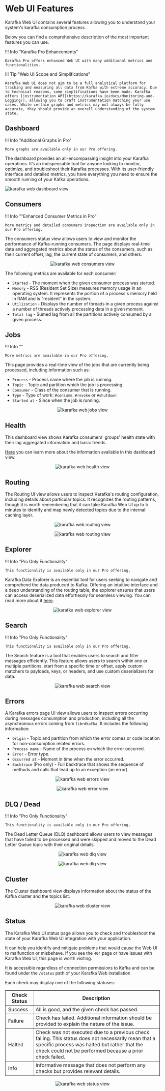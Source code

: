 # Web UI Features

Karafka Web UI contains several features allowing you to understand your system's karafka consumption process.

Below you can find a comprehensive description of the most important features you can use.

!!! Info "Karafka Pro Enhancements"

    Karafka Pro offers enhanced Web UI with many additional metrics and functionalities.

!!! Tip "Web UI Scope and Simplifications"

    Karafka Web UI does not aim to be a full analytical platform for tracking and measuring all data from Kafka with extreme accuracy. Due to technical reasons, some simplifications have been made. Karafka offers [instrumentation API](https://karafka.io/docs/Monitoring-and-Logging/), allowing you to craft instrumentation matching your use cases. While certain graphs and metrics may not always be fully accurate, they should provide an overall understanding of the system state.

## Dashboard

!!! Info "Additional Graphs in Pro"

    More graphs are available only in our Pro offering.

The dashboard provides an all-encompassing insight into your Karafka operations. It’s an indispensable tool for anyone looking to monitor, optimize, and troubleshoot their Karafka processes. With its user-friendly interface and detailed metrics, you have everything you need to ensure the smooth running of your Kafka operations.

<img src="https://raw.githubusercontent.com/karafka/misc/master/printscreens/web-ui/dashboard.png" alt="karafka web dashboard view" />

## Consumers

!!! Info ""Enhanced Consumer Metrics in Pro"

    More metrics and detailed consumers inspection are available only in our Pro offering.

The consumers status view allows users to view and monitor the performance of Kafka-running consumers. The page displays real-time data and aggregated metrics about the status of the consumers, such as their current offset, lag, the current state of consumers, and others.

<p align="center">
  <img src="https://raw.githubusercontent.com/karafka/misc/master/printscreens/web-ui/consumers.png" alt="karafka web consumers view" />
</p>

The following metrics are available for each consumer:

- `Started` - The moment when the given consumer process was started.
- `Memory` - RSS (Resident Set Size) measures memory usage in an operating system. It represents the portion of a process's memory held in RAM and is "resident" in the system.
- `Utilization` - Displays the number of threads in a given process against a number of threads actively processing data in a given moment.
- `Total lag` - Sumed lag from all the partitions actively consumed by a given process.

## Jobs

!!! Info ""

    More metrics are available in our Pro offering.

This page provides a real-time view of the jobs that are currently being processed, including information such as:

- `Process` - Process name where the job is running.
- `Topic` - Topic and partition which the job is processing.
- `Consumer` - Class of the consumer that is running.
- `Type` - Type of work: `#consume`, `#revoke` or `#shutdown`
- `Started at` - Since when the job is running.

<p align="center">
  <img src="https://raw.githubusercontent.com/karafka/misc/master/printscreens/web-ui/jobs.png" alt="karafka web jobs view" />
</p>

## Health

This dashboard view shows Karafka consumers' groups' health state with their lag aggregated information and basic trends.

[Here](https://karafka.io/docs/Pro-Web-UI-Health) you can learn more about the information available in this dashboard view.

<p align="center">
  <img src="https://raw.githubusercontent.com/karafka/misc/master/printscreens/web-ui/health.png" alt="karafka web health view" />
</p>

## Routing

The Routing UI view allows users to inspect Karafka's routing configuration, including details about particular topics. It recognizes the routing patterns, though it is worth remembering that it can take Karafka Web UI up to 5 minutes to identify and map newly detected topics due to the internal caching layer.

<p align="center">
  <img src="https://raw.githubusercontent.com/karafka/misc/master/printscreens/web-ui/routing1.png" alt="karafka web routing view" />
</p>

<p align="center">
  <img src="https://raw.githubusercontent.com/karafka/misc/master/printscreens/web-ui/routing2.png" alt="karafka web routing view" />
</p>

## Explorer

!!! Info "Pro Only Functionality"

    This functionality is available only in our Pro offering.

Karafka Data Explorer is an essential tool for users seeking to navigate and comprehend the data produced to Kafka. Offering an intuitive interface and a deep understanding of the routing table, the explorer ensures that users can access deserialized data effortlessly for seamless viewing. You can read more about it [here](https://karafka.io/docs/Pro-Web-UI/#explorer).

<p align="center">
  <img src="https://raw.githubusercontent.com/karafka/misc/master/printscreens/web-ui/explorer3.png" alt="karafka web explorer view" />
</p>

## Search

!!! Info "Pro Only Functionality"

    This functionality is available only in our Pro offering.

The Search feature is a tool that enables users to search and filter messages efficiently. This feature allows users to search within one or multiple partitions, start from a specific time or offset, apply custom matchers to payloads, keys, or headers, and use custom deserializers for data.

<p align="center">
  <img src="https://raw.githubusercontent.com/karafka/misc/master/printscreens/web-ui/pro-search1.png" alt="karafka web search view" />
</p>

## Errors

A Karafka errors page UI view allows users to inspect errors occurring during messages consumption and production, including all the asynchronous errors coming from `librdkafka`. It includes the following information:

- `Origin` - Topic and partition from which the error comes or code location for non-consumption related errors.
- `Process name` - Name of the process on which the error occurred.
- `Error` - Error type.
- `Occurred at` - Moment in time when the error occurred.
- `Backtrace` (Pro only) - Full backtrace that shows the sequence of methods and calls that lead up to an exception (an error).

<p align="center">
  <img src="https://raw.githubusercontent.com/karafka/misc/master/printscreens/web-ui/errors1.png" alt="karafka web errors view" />
</p>

<p align="center">
  <img src="https://raw.githubusercontent.com/karafka/misc/master/printscreens/web-ui/errors2.png" alt="karafka web error view" />
</p>

## DLQ / Dead

!!! Info "Pro Only Functionality"

    This functionality is available only in our Pro offering.

The Dead Letter Queue (DLQ) dashboard allows users to view messages that have failed to be processed and were skipped and moved to the Dead Letter Queue topic with their original details.

<p align="center">
  <img src="https://raw.githubusercontent.com/karafka/misc/master/printscreens/web-ui/dlq1.png" alt="karafka web dlq view" />
</p>

<p align="center">
  <img src="https://raw.githubusercontent.com/karafka/misc/master/printscreens/web-ui/dlq2.png" alt="karafka web dlq view" />
</p>

## Cluster

The Cluster dashboard view displays information about the status of the Kafka cluster and the topics list.

<p align="center">
  <img src="https://raw.githubusercontent.com/karafka/misc/master/printscreens/web-ui/cluster1.png" alt="karafka web cluster view" />
</p>

## Status

The Karafka Web UI status page allows you to check and troubleshoot the state of your Karafka Web UI integration with your application.

It can help you identify and mitigate problems that would cause the Web UI to malfunction or misbehave. If you see the `404` page or have issues with Karafka Web UI, this page is worth visiting.

It is accessible regardless of connection permissions to Kafka and can be found under the `/status` path of your Karafka Web installation.

Each check may display one of the following statuses:

<table border="1">
    <thead>
        <tr>
          <th>Check Status</th>
          <th>Description</th>
      </tr>
    </thead>
    <tbody>
      <tr>
          <td>Success</td>
          <td>All is good, and the given check has passed.</td>
      </tr>
      <tr>
          <td>Failure</td>
          <td>Check has failed. Additional information should be provided to explain the nature of the issue.</td>
      </tr>
      <tr>
          <td>Halted</td>
          <td>Check was not executed due to a previous check failing. This status does not necessarily mean that a specific process was halted but rather that the check could not be performed because a prior check failed.</td>
      </tr>
      <tr>
          <td>Info</td>
          <td>Informative message that does not perform any checks but provides relevant details.</td>
      </tr>
    </tbody>
</table>

<p align="center">
  <img src="https://raw.githubusercontent.com/karafka/misc/master/printscreens/web-ui/status.png" alt="karafka web status view" />
</p>
